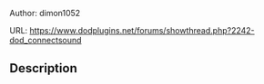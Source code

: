 Author: dimon1052

URL: https://www.dodplugins.net/forums/showthread.php?2242-dod_connectsound

## Description


